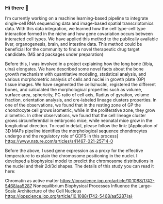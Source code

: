 ### Hi there 👋

I’m currently working on a machine learning-based pipeline to integrate single-cell RNA sequencing data and image-based spatial transcriptomics data. With this data integration, we learned how the cell type-cell type interaction formed in the niche and how gene covariation occurs between interacted cell types. We have applied this method to the publically available liver, organogenesis, brain, and intestine data. This method could be beneficial for the community to find a novel therapeutic drug target candidate. (MS and packages under preparation)


Before this, I was involved in a project explaining how the long bone (tibia, ulna) elongates. We have described some novel facts about the bone growth mechanism with quantitative modeling, statistical analysis, and various morphometric analysis of cells and nuclei in growth plate (GP) tissue images. We have segmented the cells/nuclei, registered the different bones, and calculated the morphological properties such as volume, surface area, sphericity, PC ratio of cell axis, Radius of gyration, volume fraction, orientation analysis, and cre-labeled lineage clusters properties. In one of the observations, we found that in the resting zone of GP the chondrocyte cell grows isometric, while in the proliferative zone, they grow allometric. In other observations, we found that the cell lineage cluster grows circumferential in embryonic mice, while neonatal mice grow in the longitudinal direction. To read in detail, please follow the link: [Application of 3D MAPs pipeline identifies the morphological sequence chondrocytes undergo and the regulatory role of GDF5 in this process] https://www.nature.com/articles/s41467-021-25714-0


Before the above, I used gene expression as a proxy for the effective temperature to explain the chromosome positioning in the nuclei. I developed a biophysical model to predict the chromosome distributions in the nuclei and their 2d/3d shapes. The details of this study you can read it here: 

Chromatin as active matter https://iopscience.iop.org/article/10.1088/1742-5468/aa5287
Nonequilibrium Biophysical Processes Influence the Large-Scale Architecture of the Cell Nucleus
https://iopscience.iop.org/article/10.1088/1742-5468/aa5287{a}








<!--
**ankitbioinfo/ankitbioinfo** is a ✨ _special_ ✨ repository because its `README.md` (this file) appears on your GitHub profile.



Here are some ideas to get you started:

- 🔭 



- 🌱 I’m currently learning ...
- 👯 I’m looking to collaborate on ...
- 🤔 I’m looking for help with ...
- 💬 Ask me about ...
- 📫 How to reach me: ...
- 😄 Pronouns: ...
- ⚡ Fun fact: ...
-->
